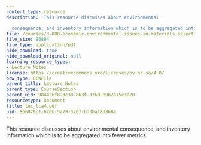 ```yaml
---
content_type: resource
description: 'This resource discusses about environmental

  consequence, and inventory information which is to be aggregated into fewer metrics.'
file: /courses/3-080-economic-environmental-issues-in-materials-selection-fall-2005/866829c1626b5a795267bd3ba183868a_lec_lca4.pdf
file_size: 96864
file_type: application/pdf
hide_download: true
hide_download_original: null
learning_resource_types:
- Lecture Notes
license: https://creativecommons.org/licenses/by-nc-sa/4.0/
ocw_type: OCWFile
parent_title: Lecture Notes
parent_type: CourseSection
parent_uid: 984426f8-de30-863f-3760-89b2a75e1a20
resourcetype: Document
title: lec_lca4.pdf
uid: 866829c1-626b-5a79-5267-bd3ba183868a
---
```

This resource discusses about environmental
consequence, and inventory information which is to be aggregated into fewer metrics.